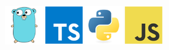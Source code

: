 <p align="center">
  <img src="https://raw.githubusercontent.com/devicons/devicon/master/icons/go/go-original.svg" alt="go" width="100" height="100"/>
  <img src="https://raw.githubusercontent.com/devicons/devicon/master/icons/typescript/typescript-original.svg" alt="typescript" width="100" height="100"/> 
  <img src="https://raw.githubusercontent.com/devicons/devicon/master/icons/python/python-original.svg" alt="python" width="100" height="100"/>
  <img src="https://raw.githubusercontent.com/devicons/devicon/master/icons/javascript/javascript-original.svg" alt="javascript" width="100" height="100"/>
</p>

<!--START_SECTION:waka-->
<!--END_SECTION:waka-->
